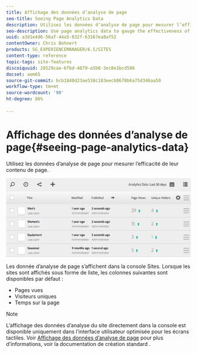 ```yaml
---
title: Affichage des données d’analyse de page
seo-title: Seeing Page Analytics Data
description: Utilisez les données d’analyse de page pour mesurer l’efficacité de leur contenu de page.
seo-description: Use page analytics data to gauge the effectiveness of their page content.
uuid: a3d1e4d6-56af-44a5-832f-63167ea8af52
contentOwner: Chris Bohnert
products: SG_EXPERIENCEMANAGER/6.5/SITES
content-type: reference
topic-tags: site-features
discoiquuid: 28529cae-6fbd-4879-a5b8-3ec8e1bcd586
docset: aem65
source-git-commit: bcb1840d23ae538c183eecb0678b6a75d346aa50
workflow-type: tm+mt
source-wordcount: '90'
ht-degree: 86%

---
```



# Affichage des données d’analyse de page{#seeing-page-analytics-data}

Utilisez les données d’analyse de page pour mesurer l’efficacité de leur contenu de page.

![chlimage_1-80](assets/chlimage_1-80.png)

Les donnée d’analyse de page s’affichent dans la console Sites. Lorsque les sites sont affichés sous forme de liste, les colonnes suivantes sont disponibles par défaut :

* Pages vues
* Visiteurs uniques
* Temps sur la page

>[!NOTE]
>
>L’affichage des données d’analyse du site directement dans la console est disponible uniquement dans l’interface utilisateur optimisée pour les écrans tactiles. Voir [Affichage des données d’analyse de page](/help/sites-authoring/page-analytics-using.md) pour plus d’informations, voir la documentation de création standard .
